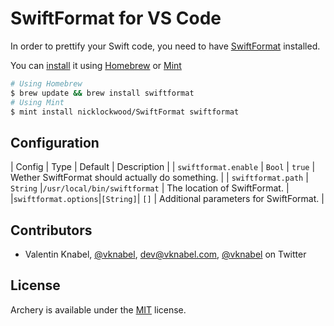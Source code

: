 # SwiftFormat for VS Code

In order to prettify your Swift code, you need to have [SwiftFormat](https://github.com/nicklockwood/SwiftFormat) installed.

You can [install](https://github.com/nicklockwood/SwiftFormat#how-do-i-install-it) it using [Homebrew](http://brew.sh/) or [Mint](https://github.com/yonaskolb/Mint)

```bash
# Using Homebrew
$ brew update && brew install swiftformat
# Using Mint
$ mint install nicklockwood/SwiftFormat swiftformat
```

## Configuration

| Config | Type | Default | Description |
| `swiftformat.enable` | `Bool` | `true` | Wether SwiftFormat should actually do something. |
| `swiftformat.path` | `String` |`/usr/local/bin/swiftformat` | The location of SwiftFormat. |
|`swiftformat.options`|`[String]`| `[]` | Additional parameters for SwiftFormat. |

## Contributors

- Valentin Knabel, [@vknabel](https://github.com/vknabel), dev@vknabel.com, [@vknabel](https://twitter.com/vknabel) on Twitter

## License

Archery is available under the [MIT](./LICENSE) license.
